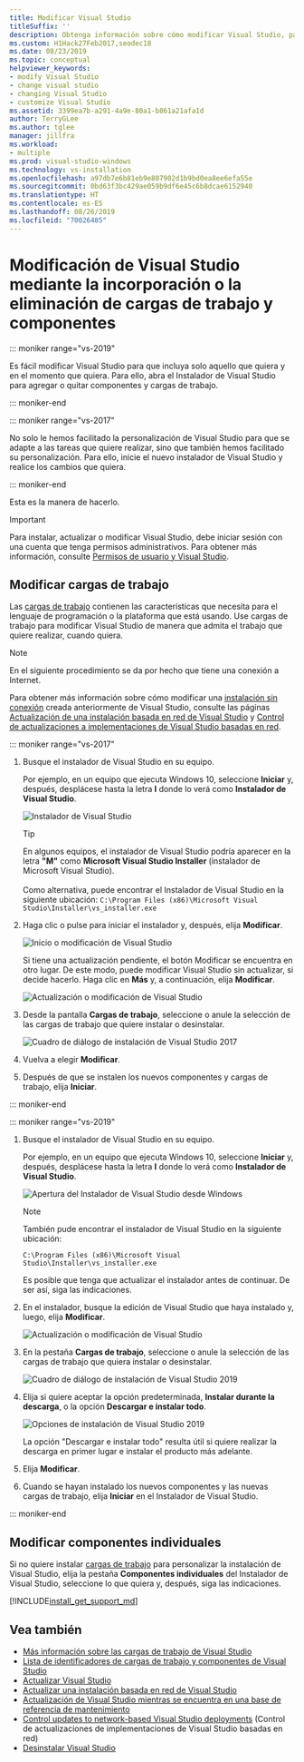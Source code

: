 ```yaml
---
title: Modificar Visual Studio
titleSuffix: ''
description: Obtenga información sobre cómo modificar Visual Studio, paso a paso.
ms.custom: H1Hack27Feb2017,seodec18
ms.date: 08/23/2019
ms.topic: conceptual
helpviewer_keywords:
- modify Visual Studio
- change visual studio
- changing Visual Studio
- customize Visual Studio
ms.assetid: 3399ea7b-a291-4a9e-80a1-b861a21afa1d
author: TerryGLee
ms.author: tglee
manager: jillfra
ms.workload:
- multiple
ms.prod: visual-studio-windows
ms.technology: vs-installation
ms.openlocfilehash: a97db7e6b81eb9e807902d1b9bd0ea8ee6efa55e
ms.sourcegitcommit: 0bd63f3bc429ae059b9df6e45c6b8dcae6152940
ms.translationtype: HT
ms.contentlocale: es-ES
ms.lasthandoff: 08/26/2019
ms.locfileid: "70026485"
---
```

# <a name="modify-visual-studio-by-adding-or-removing-workloads-and-components"></a>Modificación de Visual Studio mediante la incorporación o la eliminación de cargas de trabajo y componentes

::: moniker range="vs-2019"

Es fácil modificar Visual Studio para que incluya solo aquello que quiera y en el momento que quiera. Para ello, abra el Instalador de Visual Studio para agregar o quitar componentes y cargas de trabajo.

::: moniker-end

::: moniker range="vs-2017"

No solo le hemos facilitado la personalización de Visual Studio para que se adapte a las tareas que quiere realizar, sino que también hemos facilitado su personalización. Para ello, inicie el nuevo instalador de Visual Studio y realice los cambios que quiera.

::: moniker-end

Esta es la manera de hacerlo.

>[!IMPORTANT]
>Para instalar, actualizar o modificar Visual Studio, debe iniciar sesión con una cuenta que tenga permisos administrativos. Para obtener más información, consulte [Permisos de usuario y Visual Studio](../ide/user-permissions-and-visual-studio.md).

## <a name="modify-workloads"></a>Modificar cargas de trabajo

 Las [cargas de trabajo](https://visualstudio.microsoft.com/vs/visual-studio-workloads/) contienen las características que necesita para el lenguaje de programación o la plataforma que está usando. Use cargas de trabajo para modificar Visual Studio de manera que admita el trabajo que quiere realizar, cuando quiera.

>[!NOTE]
> En el siguiente procedimiento se da por hecho que tiene una conexión a Internet.
>
> Para obtener más información sobre cómo modificar una [instalación sin conexión](create-an-offline-installation-of-visual-studio.md) creada anteriormente de Visual Studio, consulte las páginas [Actualización de una instalación basada en red de Visual Studio](update-a-network-installation-of-visual-studio.md) y [Control de actualizaciones a implementaciones de Visual Studio basadas en red](controlling-updates-to-visual-studio-deployments.md).

::: moniker range="vs-2017"

1. Busque el instalador de Visual Studio en su equipo.

     Por ejemplo, en un equipo que ejecuta Windows 10, seleccione **Iniciar** y, después, desplácese hasta la letra **I** donde lo verá como **Instalador de Visual Studio**.

     ![Instalador de Visual Studio](media/vs2017-locate-the-visual-studio-installer.PNG "Encontrar el instalador de Microsoft Visual Studio")

     >[!TIP]
     >En algunos equipos, el instalador de Visual Studio podría aparecer en la letra **"M"** como **Microsoft Visual Studio Installer** (instalador de Microsoft Visual Studio).<br/><br/> Como alternativa, puede encontrar el Instalador de Visual Studio en la siguiente ubicación: `C:\Program Files (x86)\Microsoft Visual Studio\Installer\vs_installer.exe`

1. Haga clic o pulse para iniciar el instalador y, después, elija **Modificar**.

     ![Inicio o modificación de Visual Studio](media/modify-visual-studio.png "Modificación de Visual Studio 2017")

     Si tiene una actualización pendiente, el botón Modificar se encuentra en otro lugar. De este modo, puede modificar Visual Studio sin actualizar, si decide hacerlo. Haga clic en **Más** y, a continuación, elija **Modificar**.

     ![Actualización o modificación de Visual Studio](media/modify-or-update-visual-studio.png "Actualización o modificación de Visual Studio 2017")

1. Desde la pantalla **Cargas de trabajo**, seleccione o anule la selección de las cargas de trabajo que quiere instalar o desinstalar.

    ![Cuadro de diálogo de instalación de Visual Studio 2017](media/vs2017-modify-workloads.PNG "Selección de una carga de trabajo en Visual Studio 2017")

1. Vuelva a elegir **Modificar**.

1. Después de que se instalen los nuevos componentes y cargas de trabajo, elija **Iniciar**.

::: moniker-end

::: moniker range="vs-2019"

1. Busque el instalador de Visual Studio en su equipo.

     Por ejemplo, en un equipo que ejecuta Windows 10, seleccione **Iniciar** y, después, desplácese hasta la letra **I** donde lo verá como **Instalador de Visual Studio**.

     ![Apertura del Instalador de Visual Studio desde Windows](media/vs-2019/vs-installer-windows-start.png "Apertura del Instalador de Visual Studio")

     > [!NOTE]
     > También pude encontrar el instalador de Visual Studio en la siguiente ubicación:
     >
     > `C:\Program Files (x86)\Microsoft Visual Studio\Installer\vs_installer.exe`

    Es posible que tenga que actualizar el instalador antes de continuar. De ser así, siga las indicaciones.

1. En el instalador, busque la edición de Visual Studio que haya instalado y, luego, elija **Modificar**.

     ![Actualización o modificación de Visual Studio](media/vs-2019/vs-installer-modify.png "Actualización o modificación de Visual Studio 2019")

1. En la pestaña **Cargas de trabajo**, seleccione o anule la selección de las cargas de trabajo que quiera instalar o desinstalar.

    ![Cuadro de diálogo de instalación de Visual Studio 2019](media/vs-2019/vs-installer-modify-workloads.png "Selección de una carga de trabajo en Visual Studio 2019")

1. Elija si quiere aceptar la opción predeterminada, **Instalar durante la descarga**, o la opción **Descargar e instalar todo**.

    ![Opciones de instalación de Visual Studio 2019](media/vs-2019/vs-installer-choose-install-or-download.png "Selección de la opción de instalar durante la descarga o descargar primero e instalar después")

    La opción "Descargar e instalar todo" resulta útil si quiere realizar la descarga en primer lugar e instalar el producto más adelante.

1. Elija **Modificar**.

1. Cuando se hayan instalado los nuevos componentes y las nuevas cargas de trabajo, elija **Iniciar** en el Instalador de Visual Studio.

::: moniker-end

## <a name="modify-individual-components"></a>Modificar componentes individuales

Si no quiere instalar [cargas de trabajo](https://visualstudio.microsoft.com/vs/visual-studio-workloads/) para personalizar la instalación de Visual Studio, elija la pestaña **Componentes individuales** del Instalador de Visual Studio, seleccione lo que quiera y, después, siga las indicaciones.

[!INCLUDE[install_get_support_md](includes/install_get_support_md.md)]

## <a name="see-also"></a>Vea también

* [Más información sobre las cargas de trabajo de Visual Studio](https://visualstudio.microsoft.com/vs/visual-studio-workloads/)
* [Lista de identificadores de cargas de trabajo y componentes de Visual Studio](workload-and-component-ids.md)
* [Actualizar Visual Studio](update-visual-studio.md)
* [Actualizar una instalación basada en red de Visual Studio](update-a-network-installation-of-visual-studio.md)
* [Actualización de Visual Studio mientras se encuentra en una base de referencia de mantenimiento](update-servicing-baseline.md)
* [Control updates to network-based Visual Studio deployments](controlling-updates-to-visual-studio-deployments.md) (Control de actualizaciones de implementaciones de Visual Studio basadas en red)
* [Desinstalar Visual Studio](uninstall-visual-studio.md)
